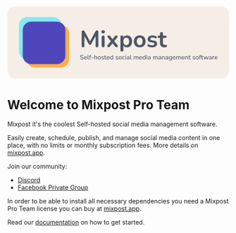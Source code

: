 
[<img src="./art/logo.svg" alt="Logo Mixpost" />](https://mixpost.app)


# Welcome to Mixpost Pro Team

Mixpost it's the coolest Self-hosted social media management software. 

Easily create, schedule, publish, and manage social media content in one place, with no limits or monthly subscription fees. More details on [mixpost.app](https://mixpost.app/).

Join our community:

- [Discord](https://discord.gg/5YdseZnK2Z)
- [Facebook Private Group](https://www.facebook.com/groups/inovector)

In order to be able to install all necessary dependencies you need a Mixpost Pro Team license you can buy at [mixpost.app](https://mixpost.app/).

Read our [documentation](https://mixpost.app/docs) on how to get started.